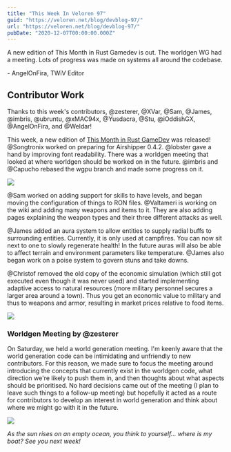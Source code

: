 ```yaml
---
title: "This Week In Veloren 97"
guid: "https://veloren.net/blog/devblog-97/"
url: "https://veloren.net/blog/devblog-97/"
pubDate: "2020-12-07T00:00:00.000Z"
---
```


A new edition of This Month in Rust Gamedev is out. The worldgen WG had a meeting. Lots of progress was made on systems all around the codebase.

\- AngelOnFira, TWiV Editor

## Contributor Work

Thanks to this week's contributors, @zesterer, @XVar, @Sam, @James, @imbris, @ubruntu, @xMAC94x, @Yusdacra, @Stu, @iOddishGX, @AngelOnFira, and @Weldar!

This week, a new edition of [This Month in Rust GameDev](https://rust-gamedev.github.io/posts/newsletter-016/) was released! @Songtronix worked on preparing for Airshipper 0.4.2. @lobster gave a hand by improving font readability. There was a worldgen meeting that looked at where worldgen should be worked on in the future. @imbris and @Capucho rebased the wgpu branch and made some progress on it.

![](https://s3.eu-central-2.wasabisys.com/veloren-blog/cdn/634860358623821835/787059001996738581/screenshot_1607719136875.png)

@Sam worked on adding support for skills to have levels, and began moving the configuration of things to RON files. @Valtameri is working on the wiki and adding many weapons and items to it. They are also adding pages explaining the weapon types and their three different attacks as well.

@James added an aura system to allow entities to supply radial buffs to surrounding entities. Currently, it is only used at campfires. You can now sit next to one to slowly regenerate health! In the future auras will also be able to affect terrain and environment parameters like temperature. @James also began work on a poise system to govern stuns and take downs.

@Christof removed the old copy of the economic simulation (which still got executed even though it was never used) and started implementing adaptive access to natural resources (more military personnel secures a larger area around a town). Thus you get an economic value to military and thus to weapons and armor, resulting in market prices relative to food items.

![](https://s3.eu-central-2.wasabisys.com/veloren-blog/cdn/523568428905398283/787111654700613712/screenshot_1607731330157.png)

### Worldgen Meeting by @zesterer

On Saturday, we held a world generation meeting. I'm keenly aware that the world generation code can be intimidating and unfriendly to new contributors. For this reason, we made sure to focus the meeting around introducing the concepts that currently exist in the worldgen code, what direction we're likely to push them in, and then thoughts about what aspects should be prioritised. No hard decisions came out of the meeting (I plan to leave such things to a follow-up meeting) but hopefully it acted as a route for contributors to develop an interest in world generation and think about where we might go with it in the future.

![](https://s3.eu-central-2.wasabisys.com/veloren-blog/cdn/634860358623821835/786944703341658132/unknown.png)

_As the sun rises on an empty ocean, you think to yourself... where is my boat? See you next week!_
